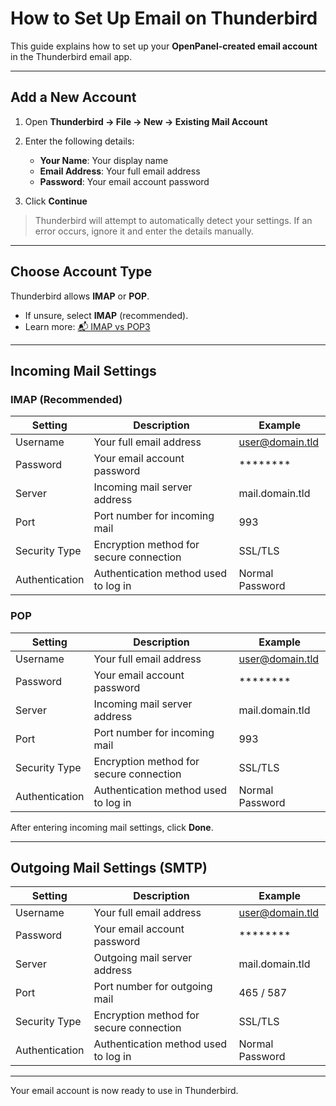 # How to Set Up Email on Thunderbird

This guide explains how to set up your **OpenPanel-created email account** in the Thunderbird email app.

---

## Add a New Account

1. Open **Thunderbird → File → New → Existing Mail Account**  

2. Enter the following details:  
   - **Your Name**: Your display name  
   - **Email Address**: Your full email address  
   - **Password**: Your email account password  
   
3. Click **Continue**  

> Thunderbird will attempt to automatically detect your settings. If an error occurs, ignore it and enter the details manually.

---

## Choose Account Type

Thunderbird allows **IMAP** or **POP**.  
- If unsure, select **IMAP** (recommended).  
- Learn more: [📬 IMAP vs POP3](/docs/articles/email/imap-vs-pop3/)

---

## Incoming Mail Settings

### IMAP (Recommended)

| Setting        | Description                                      | Example                          |
|----------------|--------------------------------------------------|----------------------------------|
| Username       | Your full email address                          | user@domain.tld                  |
| Password       | Your email account password                      | ********                         |
| Server         | Incoming mail server address                     | mail.domain.tld                  |
| Port           | Port number for incoming mail                    | 993                              |
| Security Type  | Encryption method for secure connection          | SSL/TLS                          |
| Authentication | Authentication method used to log in             | Normal Password                  |

### POP

| Setting        | Description                                      | Example                          |
|----------------|--------------------------------------------------|----------------------------------|
| Username       | Your full email address                          | user@domain.tld                  |
| Password       | Your email account password                      | ********                         |
| Server         | Incoming mail server address                     | mail.domain.tld                  |
| Port           | Port number for incoming mail                    | 993                              |
| Security Type  | Encryption method for secure connection          | SSL/TLS                          |
| Authentication | Authentication method used to log in             | Normal Password                  |

After entering incoming mail settings, click **Done**.

---

## Outgoing Mail Settings (SMTP)

| Setting        | Description                                      | Example                          |
|----------------|--------------------------------------------------|----------------------------------|
| Username       | Your full email address                          | user@domain.tld                  |
| Password       | Your email account password                      | ********                         |
| Server         | Outgoing mail server address                     | mail.domain.tld                  |
| Port           | Port number for outgoing mail                    | 465 / 587                        |
| Security Type  | Encryption method for secure connection          | SSL/TLS                          |
| Authentication | Authentication method used to log in             | Normal Password                  |

---

Your email account is now ready to use in Thunderbird.
